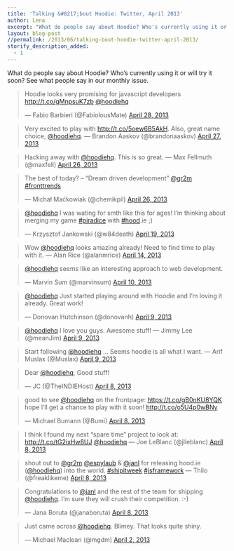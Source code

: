 ```yaml
---
title: 'Talking &#8217;bout Hoodie: Twitter, April 2013'
author: Lena
excerpt: "What do people say about Hoodie? Who's currently using it or will try it soon? See what people say in our monthly issue."
layout: blog-post
//permalink: /2013/06/talking-bout-hoodie-twitter-april-2013/
storify_description_added:
  - 1
---
```

What do people say about Hoodie? Who’s currently using it or will try it soon? See what people say in our monthly issue.

<blockquote class="twitter-tweet">
  <p>
    Hoodie looks very promising for javascript developers <a href="http://t.co/gMnpsuK7zb">http://t.co/gMnpsuK7zb</a> <a href="https://twitter.com/hoodiehq">@hoodiehq</a>
  </p>

  <p>
    — Fabio Barbieri (@FabiolousMate) <a href="https://twitter.com/FabiolousMate/statuses/328625231914754048">April 28, 2013</a> 
  </p>
</blockquote>

<!--more-->

<blockquote class="twitter-tweet">
  <p>
    Very excited to play with <a href="http://t.co/5oew6B5AkH">http://t.co/5oew6B5AkH</a>. Also, great name choice, <a href="https://twitter.com/hoodiehq">@hoodiehq</a>. — Brandon Aaskov (@brandonaaskov) <a href="https://twitter.com/brandonaaskov/statuses/327939427563352065">April 27, 2013</a>
  </p>
</blockquote>

<blockquote class="twitter-tweet">
  <p>
    Hacking away with <a href="https://twitter.com/hoodiehq">@hoodiehq</a>. This is so great. — Max Fellmuth (@maxfell) <a href="https://twitter.com/maxfell/statuses/327827954946170881">April 26, 2013</a>
  </p>
</blockquote>

<blockquote class="twitter-tweet">
  <p>
    The best of today? &#8211; “Dream driven development” <a href="https://twitter.com/gr2m">@gr2m</a> <a href="https://twitter.com/search?q=%23fronttrends&src=hash">#fronttrends</a>
  </p>

  <p>
    — Michał Maćkowiak (@chemikpil) <a href="https://twitter.com/chemikpil/statuses/327726555449151488">April 26, 2013</a>
  </p>
</blockquote>

<blockquote class="twitter-tweet">
  <p>
    <a href="https://twitter.com/hoodiehq">@hoodiehq</a> I was wating for smth like this for ages! I&#8217;m thinking about merging my game <a href="https://twitter.com/search?q=%23piradice&src=hash">#piradice</a> with <a href="https://twitter.com/search?q=%23hood&src=hash">#hood</a>.ie ;)
  </p>

  <p>
    — Krzysztof Jankowski (@w84death) <a href="https://twitter.com/w84death/statuses/325266231538098176">April 19, 2013</a>
  </p>
</blockquote>

<blockquote class="twitter-tweet">
  <p>
    Wow <a href="https://twitter.com/hoodiehq">@hoodiehq</a> looks amazing already! Need to find time to play with it. — Alan Rice (@alanmrice) <a href="https://twitter.com/alanmrice/statuses/323489564343799808">April 14, 2013</a>
  </p>
</blockquote>

<blockquote class="twitter-tweet">
  <p>
    <a href="https://twitter.com/hoodiehq">@hoodiehq</a> seems like an interesting approach to web development.
  </p>

  <p>
    — Marvin Sum (@marvinsum) <a href="https://twitter.com/marvinsum/statuses/321804732366716929">April 10, 2013</a>
  </p>
</blockquote>

<blockquote class="twitter-tweet">
  <p>
    <a href="https://twitter.com/hoodiehq">@hoodiehq</a> Just started playing around with Hoodie and I&#8217;m loving it already. Great work!
  </p>

  <p>
    — Donovan Hutchinson (@donovanh) <a href="https://twitter.com/donovanh/statuses/321695781914550274">April 9, 2013</a>
  </p>
</blockquote>

<blockquote class="twitter-tweet">
  <p>
    <a href="https://twitter.com/hoodiehq">@hoodiehq</a> I love you guys. Awesome stuff! — Jimmy Lee (@meanJim) <a href="https://twitter.com/meanJim/statuses/321519683662655488">April 9, 2013</a>
  </p>
</blockquote>

<blockquote class="twitter-tweet">
  <p>
    Start following <a href="https://twitter.com/hoodiehq">@hoodiehq</a> … Seems hoodie is all what I want. — Arif Muslax (@Muslax) <a href="https://twitter.com/Muslax/statuses/321453090920357888">April 9, 2013</a>
  </p>
</blockquote>

<blockquote class="twitter-tweet">
  <p>
    Dear <a href="https://twitter.com/hoodiehq">@hoodiehq</a>, Good stuff!
  </p>

  <p>
    — JC (@TheINDIEHost) <a href="https://twitter.com/TheINDIEHost/statuses/321405070841372672">April 8, 2013</a>
  </p>
</blockquote>

<blockquote class="twitter-tweet">
  <p>
    good to see <a href="https://twitter.com/hoodiehq">@hoodiehq</a> on the frontpage: <a href="https://t.co/gB0nKU8YQK">https://t.co/gB0nKU8YQK</a> hope I&#8217;ll get a chance to play with it soon! <a href="http://t.co/o5U4p0wBNy">http://t.co/o5U4p0wBNy</a>
  </p>

  <p>
    — Michael Bumann (@Bumi) <a href="https://twitter.com/Bumi/statuses/321399714920689665">April 8, 2013</a>
  </p>
</blockquote>

<blockquote class="twitter-tweet">
  <p>
    I think I found my next &#8220;spare time&#8221; project to look at: <a href="http://t.co/tG2ixHw8UJ">http://t.co/tG2ixHw8UJ</a> <a href="https://twitter.com/hoodiehq">@hoodiehq</a> — Joe LeBlanc (@jlleblanc) <a href="https://twitter.com/jlleblanc/statuses/321383013462183937">April 8, 2013</a>
  </p>
</blockquote>

<blockquote class="twitter-tweet">
  <p>
    shout out to <a href="https://twitter.com/gr2m">@gr2m</a> <a href="https://twitter.com/espylaub">@espylaub</a> & <a href="https://twitter.com/janl">@janl</a> for releasing hood.ie (<a href="https://twitter.com/hoodiehq">@hoodiehq</a>) into the world. <a href="https://twitter.com/search?q=%23shipitweek&src=hash">#shipitweek</a> <a href="https://twitter.com/search?q=%23jsframework&src=hash">#jsframework</a> — Thilo (@freaklikeme) <a href="https://twitter.com/freaklikeme/statuses/321372821781626882">April 8, 2013</a>
  </p>
</blockquote>

<blockquote class="twitter-tweet">
  <p>
    Congratulations to <a href="https://twitter.com/janl">@janl</a> and the rest of the team for shipping <a href="https://twitter.com/hoodiehq">@hoodiehq</a>. I’m sure they will crush their competition. :-)
  </p>

  <p>
    — Jana Boruta (@janaboruta) <a href="https://twitter.com/janaboruta/statuses/321357838112931841">April 8, 2013</a>
  </p>
</blockquote>

<blockquote class="twitter-tweet">
  <p>
    Just came across <a href="https://twitter.com/hoodiehq">@hoodiehq</a>. Blimey. That looks quite shiny.
  </p>

  <p>
    — Michael Maclean (@mgdm) <a href="https://twitter.com/mgdm/statuses/319173637460611072">April 2, 2013</a>
  </p>
</blockquote>
